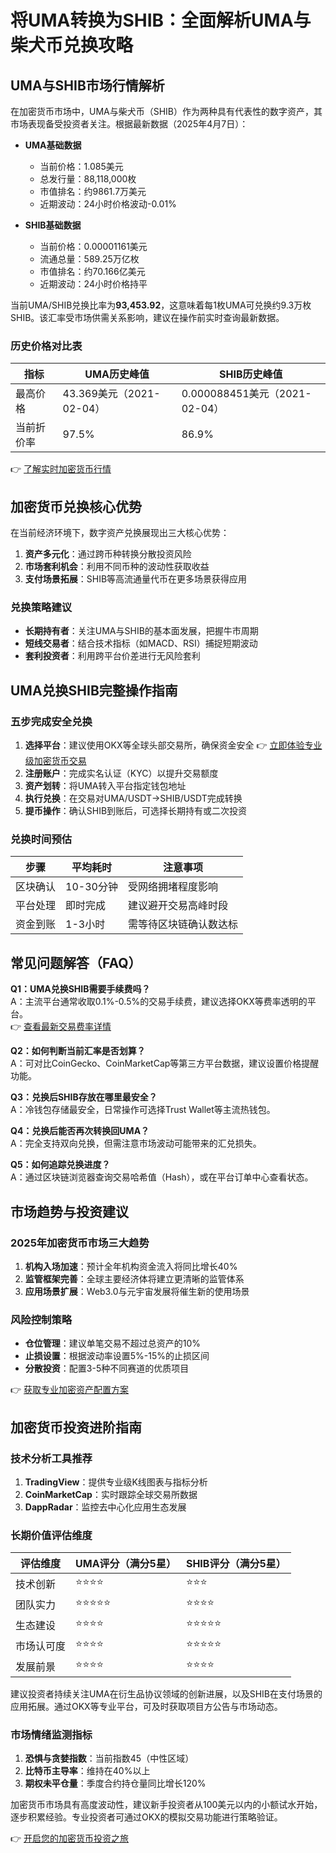 # 将UMA转换为SHIB：全面解析UMA与柴犬币兑换攻略

## UMA与SHIB市场行情解析

在加密货币市场中，UMA与柴犬币（SHIB）作为两种具有代表性的数字资产，其市场表现备受投资者关注。根据最新数据（2025年4月7日）：

- **UMA基础数据**
  - 当前价格：1.085美元
  - 总发行量：88,118,000枚
  - 市值排名：约9861.7万美元
  - 近期波动：24小时价格波动-0.01%

- **SHIB基础数据**
  - 当前价格：0.00001161美元
  - 流通总量：589.25万亿枚
  - 市值排名：约70.166亿美元
  - 近期波动：24小时价格持平

当前UMA/SHIB兑换比率为**93,453.92**，这意味着每1枚UMA可兑换约9.3万枚SHIB。该汇率受市场供需关系影响，建议在操作前实时查询最新数据。

### 历史价格对比表

| 指标        | UMA历史峰值      | SHIB历史峰值           |
|-------------|------------------|------------------------|
| 最高价格    | 43.369美元（2021-02-04） | 0.000088451美元（2021-02-04） |
| 当前折价率  | 97.5%            | 86.9%                  |

👉 [了解实时加密货币行情](https://bit.ly/okx_welcome)

## 加密货币兑换核心优势

在当前经济环境下，数字资产兑换展现出三大核心优势：
1. **资产多元化**：通过跨币种转换分散投资风险
2. **市场套利机会**：利用不同币种的波动性获取收益
3. **支付场景拓展**：SHIB等高流通量代币在更多场景获得应用

### 兑换策略建议
- **长期持有者**：关注UMA与SHIB的基本面发展，把握牛市周期
- **短线交易者**：结合技术指标（如MACD、RSI）捕捉短期波动
- **套利投资者**：利用跨平台价差进行无风险套利

## UMA兑换SHIB完整操作指南

### 五步完成安全兑换
1. **选择平台**：建议使用OKX等全球头部交易所，确保资金安全
   👉 [立即体验专业级加密货币交易](https://bit.ly/okx_welcome)
2. **注册账户**：完成实名认证（KYC）以提升交易额度
3. **资产划转**：将UMA转入平台指定钱包地址
4. **执行兑换**：在交易对UMA/USDT→SHIB/USDT完成转换
5. **提币操作**：确认SHIB到账后，可选择长期持有或二次投资

### 兑换时间预估
| 步骤        | 平均耗时     | 注意事项                  |
|-------------|--------------|---------------------------|
| 区块确认    | 10-30分钟    | 受网络拥堵程度影响        |
| 平台处理    | 即时完成     | 建议避开交易高峰时段      |
| 资金到账    | 1-3小时      | 需等待区块链确认数达标    |

## 常见问题解答（FAQ）

**Q1：UMA兑换SHIB需要手续费吗？**  
A：主流平台通常收取0.1%-0.5%的交易手续费，建议选择OKX等费率透明的平台。  
👉 [查看最新交易费率详情](https://bit.ly/okx_welcome)

**Q2：如何判断当前汇率是否划算？**  
A：可对比CoinGecko、CoinMarketCap等第三方平台数据，建议设置价格提醒功能。

**Q3：兑换后SHIB存放在哪里最安全？**  
A：冷钱包存储最安全，日常操作可选择Trust Wallet等主流热钱包。

**Q4：兑换后能否再次转换回UMA？**  
A：完全支持双向兑换，但需注意市场波动可能带来的汇兑损失。

**Q5：如何追踪兑换进度？**  
A：通过区块链浏览器查询交易哈希值（Hash），或在平台订单中心查看状态。

## 市场趋势与投资建议

### 2025年加密货币市场三大趋势
1. **机构入场加速**：预计全年机构资金流入将同比增长40%
2. **监管框架完善**：全球主要经济体将建立更清晰的监管体系
3. **应用场景扩展**：Web3.0与元宇宙发展将催生新的使用场景

### 风险控制策略
- **仓位管理**：建议单笔交易不超过总资产的10%
- **止损设置**：根据波动率设置5%-15%的止损区间
- **分散投资**：配置3-5种不同赛道的优质项目

👉 [获取专业加密资产配置方案](https://bit.ly/okx_welcome)

## 加密货币投资进阶指南

### 技术分析工具推荐
1. **TradingView**：提供专业级K线图表与指标分析
2. **CoinMarketCap**：实时跟踪全球交易所数据
3. **DappRadar**：监控去中心化应用生态发展

### 长期价值评估维度
| 评估维度     | UMA评分（满分5星） | SHIB评分（满分5星） |
|--------------|--------------------|---------------------|
| 技术创新     | ⭐⭐⭐⭐             | ⭐⭐⭐                |
| 团队实力     | ⭐⭐⭐⭐⭐            | ⭐⭐⭐⭐               |
| 生态建设     | ⭐⭐⭐⭐             | ⭐⭐⭐⭐⭐              |
| 市场认可度   | ⭐⭐⭐⭐             | ⭐⭐⭐⭐⭐              |
| 发展前景     | ⭐⭐⭐⭐             | ⭐⭐⭐⭐               |

建议投资者持续关注UMA在衍生品协议领域的创新进展，以及SHIB在支付场景的应用拓展。通过OKX等专业平台，可及时获取项目方公告与市场动态。

### 市场情绪监测指标
1. **恐惧与贪婪指数**：当前指数45（中性区域）
2. **比特币主导率**：维持在40%以上
3. **期权未平仓量**：季度合约持仓量同比增长120%

加密货币市场具有高度波动性，建议新手投资者从100美元以内的小额试水开始，逐步积累经验。专业投资者可通过OKX的模拟交易功能进行策略验证。

👉 [开启您的加密货币投资之旅](https://bit.ly/okx_welcome)